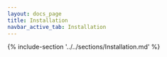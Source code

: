 ```yaml
---
layout: docs_page
title: Installation
navbar_active_tab: Installation
---
```


{% include-section '../../sections/Installation.md' %}